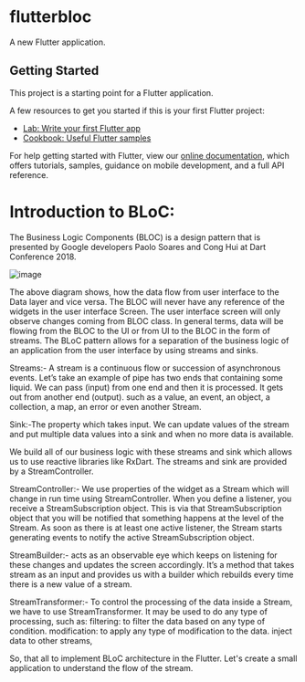 # flutterbloc

A new Flutter application.

## Getting Started

This project is a starting point for a Flutter application.

A few resources to get you started if this is your first Flutter project:

- [Lab: Write your first Flutter app](https://flutter.dev/docs/get-started/codelab)
- [Cookbook: Useful Flutter samples](https://flutter.dev/docs/cookbook)

For help getting started with Flutter, view our
[online documentation](https://flutter.dev/docs), which offers tutorials,
samples, guidance on mobile development, and a full API reference.

# Introduction to BLoC:

The Business Logic Components (BLOC) is a design pattern that is presented by Google developers Paolo Soares and Cong Hui at Dart Conference 2018. 

![image](https://user-images.githubusercontent.com/39657409/77859946-e20dc400-7229-11ea-98d9-5663d3d53cbd.png)

The above diagram shows, how the data flow from user interface to the Data layer and vice versa. The BLOC will never have any reference of the widgets in the user interface Screen. The user interface screen will only observe changes coming from BLOC class. In general terms, data will be flowing from the BLOC to the UI or from UI to the BLOC in the form of streams. The BLoC pattern allows for a separation of the business logic of an application from the user interface by using streams and sinks.

Streams:- A stream is a continuous flow or succession of asynchronous events. Let’s take an example of pipe has two ends that containing some liquid. We can pass (input) from one end and then it is processed. It gets out from another end (output). such as a value, an event, an object, a collection, a map, an error or even another Stream.

Sink:-The property which takes input. We can update values of the stream and put multiple data values into a sink and when no more data is available.

We build all of our business logic with these streams and sink which allows us to use reactive libraries like RxDart. The streams and sink are provided by a StreamController.

StreamController:- We use properties of the widget as a Stream which will change in run time using StreamController. When you define a listener, you receive a StreamSubscription object. This is via that StreamSubscription object that you will be notified that something happens at the level of the Stream. As soon as there is at least one active listener, the Stream starts generating events to notify the active StreamSubscription object.

StreamBuilder:- acts as an observable eye which keeps on listening for these changes and updates the screen accordingly. It’s a method that takes stream as an input and provides us with a builder which rebuilds every time there is a new value of a stream.

StreamTransformer:- To control the processing of the data inside a Stream, we have to use StreamTransformer. It may be used to do any type of processing, such as:
 filtering: to filter the data based on any type of condition.
 modification: to apply any type of modification to the data.
 inject data to other streams,
 
So, that all to implement BLoC architecture in the Flutter. Let's create a small application to understand the flow of the stream.

